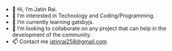 - 👋 Hi, I’m Jatin Rai.
- 👀 I’m interested in Technology and Coding/Programming.
- 🌱 I’m currently learning gatsbyjs.
- 💞️ I’m looking to collaborate on any project that can help in the development of the community. 
- 📫 Contact me jatinrai258@gmail.com

<!---
Jatin-Rai/Jatin-Rai is a ✨ special ✨ repository because its `README.md` (this file) appears on your GitHub profile.
You can click the Preview link to take a look at your changes.
--->
